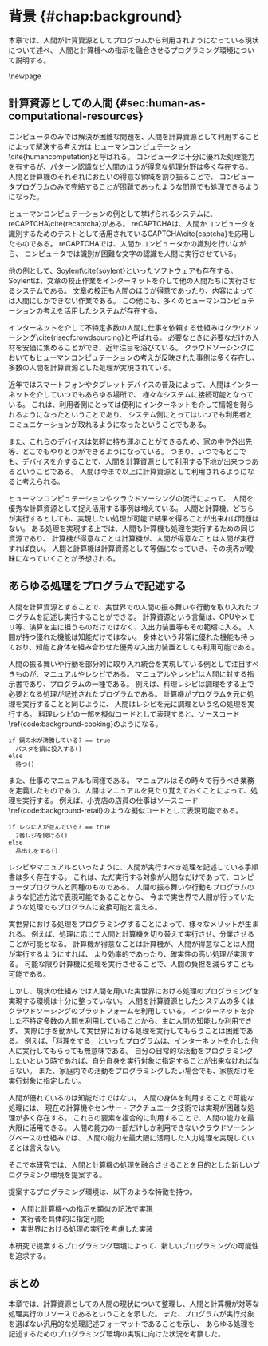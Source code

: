 # 背景 {#chap:background}

本章では、人間が計算資源としてプログラムから利用されようになっている現状について述べ、
人間と計算機への指示を融合させるプログラミング環境について説明する。

\newpage


<!--  


背景は状況説明

- 人間とコンピュータの共生
- 人と計算機のプログラムは似ている、ということを示す
- プログラムは実行者を選ばない、ということを示す
- プログラムは処理するフィールドを選ばない、ということを示す
- プログラムは汎用的な処理記述フォーマットである、ということを示す

- プログラムによって、フィールドを選ばずに、人と計算機への指示する手法を提案する

-->

<!-- ## プログラムと人 -->

<!-- SICPの序文とかから

- プログラムは処理手順が記述されたもの
- コンピュータプログラムは、コンピュータに実行してもらいたい処理を記述しておく手順書である。
- 一方で、人間にとってもプログラムというものは存在する。
- 例えば、マニュアルやレシピといったものだ。
- また、音楽の演奏会のプログラムなども、演奏会全体の一連の処理の流れを記述しておくものである。
- 両者を比べると、非常に類似している
- 画像で示す
- プログラムとは、実行したい処理を記述するものであり、その実行対象は選ばれない。
- コンピュータのほうが得意だからコンピュータにやらせているだけであって、人間がやっても良いのである。
-->

<!-- プログラムとは、コンピュータに実行させたい一連の処理手順を記述したものであり、
コンピュータはこのプログラムに記述された処理を解釈し、実行する。
プログラムの実行対象はコンピュータであるが、人が実行するプログラムも存在する。
マニュアルやレシピといった、人間にとっての手順書だ。
人間は手順書に書いてある内容に沿って行動し、目的を達成する。
例えば、何か料理を作りたいときなどは、料理のレシピを見ながら、そこに記述されている内容を自分で解釈し、実行する。

コンピュータにとってのプログラムと人にとってのプログラムには類似性がある。
双方ともに、実行する処理について記述されたものである。
例えば、料理のレシピをコンピュータプログラムのような記述するならば、図\ref{fig:background_cooking}のようになる。

\begin{figure}[htbp]
\begin{center}
\includegraphics[width=.4\linewidth,bb=0 0 281 98]{images/background_cooking.js.png}
\end{center}
\caption{料理レシピをコンピュータプログラム風に記述する}
\label{fig:background_cooking}
\end{figure}

また、小売店の店員マニュアルであれば、図\ref{fig:background_retail}のようになる

\begin{figure}[htbp]
\begin{center}
\includegraphics[width=.4\linewidth,bb=0 0 319 98]{images/background_retail.js.png}
\end{center}
\caption{料理レシピをコンピュータプログラム風に記述する}
\label{fig:background_retail}
\end{figure}

このように、人間にとっての処理もコンピュータにとっての処理も、類似の記法で記述することが可能である。
コンピュータプログラムのような処理の記述方法は、様々な処理を記述するフォーマットとして利用可能である。 -->

## 計算資源としての人間 {#sec:human-as-computational-resources}

<!-- プログラムの制御対象？ -->
<!-- 制御することとプログラムを実行するの違い -->
<!-- プログラムを実行するのはコンピュータ。人間は指示を受け取って返り値を返したいするだけ。 -->
<!-- ### 計算資源としての人 -->

<!--
- プログラムに書かれた処理を実行する対象はコンピュータだけではなくなっている
- コンピュータのみでは解決が困難な問題を、人間を計算資源として利用することで解決する手法はヒューマンコンピュテーションと呼ばれる。
- 人間はプログラムとって、コンピュータと同じ、処理を実行する対象にすぎないのである

- 前述の項目を考えると、プログラムの 領域は実世界にも広がっている。
- 人間によって実世界も操作できるならば、計算資源というよりも〇〇資源と言える。

(ついでに、入れるかわからないけど) スマホとかの流通で、人間は常にインターネットに繋がれる。
つまり、インターネットを介していつでもプログラムから参照可能になっている。
非常に計算資源としてもやりやすい。

-->

<!-- コンピュータのみでは実現が困難な処理を、人間を計算資源として組み込み利用することによって解決するという概念は
ヒューマンコンピュテーション\cite{humancomputation}と呼ばれる。
コンピュータは優れた処理能力を持つが、パターン認識能力など、人間のほうが得意な処理分野は多く存在する。
そういった分野において、人間と計算機が協調し、お互いの長所を活かしあったより良い環境を作り出す事ができる。 -->

コンピュータのみでは解決が困難な問題を、人間を計算資源として利用することによって解決する考え方は
ヒューマンコンピュテーション\cite{humancomputation}と呼ばれる。
コンピュータは十分に優れた処理能力を有するが、パターン認識など人間のほうが得意な処理分野は多く存在する。
人間と計算機のそれぞれにお互いの得意な領域を割り振ることで、
コンピュータプログラムのみで完結することが困難であったような問題でも処理できるようになった。

ヒューマンコンピュテーションの例として挙げられるシステムに、reCAPTCHA\cite{recaptcha}がある。
reCAPTCHAは、人間かコンピュータを識別するためのテストとして活用されているCAPTCHA\cite{captcha}を応用したものである。
reCAPTCHAでは、人間かコンピュータかの識別を行いながら、
コンピュータでは識別が困難な文字の認識を人間に実行させている。
<!-- reCAPTCHAを使うことで、人間は自分が人間であることを証明しながら、
コンピュータと協働して紙の本のデジタル化という作業を行なっている。 -->

他の例として、Soylent\cite{soylent}といったソフトウェアも存在する。
Soylentは、文章の校正作業をインターネットを介して他の人間たちに実行させるシステムである。
文章の校正も人間のほうが得意であったり、内容によっては人間にしかできない作業である。
この他にも、多くのヒューマンコンピュテーションの考えを活用したシステムが存在する。

インターネットを介して不特定多数の人間に仕事を依頼する仕組みはクラウドソーシング\cite{riseofcrowdsourcing}と呼ばれる。
必要なときに必要なだけの人材を安価に集めることができ、近年注目を浴びている。
クラウドソーシングにおいてもヒューマンコンピュテーションの考えが反映された事例は多く存在し、
多数の人間を計算資源とした処理が実現されている。
<!-- turkit, crowdforge, 大人数を利用した例が欲しい -->
<!-- どれくらいの人がヒューマンコンピュテーションされているのか、を示したい -->

近年ではスマートフォンやタブレットデバイスの普及によって、人間はインターネットを介していつでもあらゆる場所で、
様々なシステムに接続可能となっている。
これは、利用者側にとっては便利にインターネットを介して情報を得られるようになったということであり、
システム側にとってはいつでも利用者とコミュニケーションが取れるようになったということでもある。
<!--常に持ち運ばれることを想定したものであるため、これらのデバイスの普及は、いつでもどこでも人間を計算資源として利用する
下地が出来つつあるということを意味する。  -->
また、これらのデバイスは気軽に持ち運ぶことができるため、家の中や外出先等、どこでもやりとりができるようになっている。
つまり、いつでもどこでも、デバイスを介することで、人間を計算資源として利用する下地が出来つつあるということである。
人間は今まで以上に計算資源として利用されるようになると考えられる。

ヒューマンコンピュテーションやクラウドソーシングの流行によって、
人間を優秀な計算資源として捉え活用する事例は増えている。
人間と計算機、どちらが実行するとしても、実現したい処理が可能で結果を得ることが出来れば問題はない。
ある処理を実現する上では、人間も計算機も処理を実行するための同じ資源であり、
計算機が得意なことは計算機が、人間が得意なことは人間が実行すれば良い。
人間と計算機は計算資源として等価になっていき、その境界が曖昧になっていくことが予想される。

<!-- ## プログラムの制御領域 {#sec:are-of-program} -->

<!-- もっと、人と計算機が協調しあって処理を進めていくというモデルについて述べるべき -->

<!-- /\### 画面上から実世界へ -->

<!-- - プログラムで制御を記述できる領域は広がっている
- センサやアクチュエータが簡単に使える
- ログラマブルな建築やプログラムによって動的に構成を変える物質の研究もされている
- プログラムで制御しない空間というのはなくなっていくのでは -->
<!--
世界中にある様々なコンピュータやデバイスがインターネットに繋がり、プログラムによって制御されるようになってきている。
従来ではプログラミングといえば、その対象は計算機の中や画面の中の世界の制御のみにとどまりがちだったが、
近年では、Arduino\footnote{http://www.arduino.cc/}やRaspberryPi\footnote{http://www.raspberrypi.org/}等の登場によって、
誰でも簡単にセンサーやアクチュエータを扱えるようになっている。

実世界から情報を得たり、実世界を制御するためのプログラムは今では誰でも簡単に扱うことができる。
プログラムは実世界を含んだ広い領域の制御のために使われていくと考えられる。

マーク・ワイザーが提唱したユビキタスコンピューティング\cite{weiser1991computer}は、実世界環境にコンピュータを溶けこませ、
ユーザは意識することなくコンピュータによる支援を享受できるという概念だ。
ユビキタスコンピューティングのように、日常生活をコンピュータを用いて支援する仕組みについて研究は多くなされているが、
それらの仕組みの多くはプログラムによって制御される。
類似の概念としてはInternet of Things(以下、IoT)\cite{iot}といった考えも提唱されている。
あらゆるモノがインターネットに繋がり、情報をやりとりすることによって様々な恩恵を得ることができるというのが
IoTの基本的な考え方である。
IoTの考えに基づいて様々なモノが繋がれば、プログラムによる実世界の制御はさらに広がると予想される。

また、建築物の構成要素をプログラマブルにする試み\cite{squama}や、
プログラムによってその構成を動的に変化させるモジュールについての研究もなされている。
これらの研究が実用化されていけば、生活空間や物質の制御にもプログラムが利用される。

現在でもプログラムは様々な領域において制御を担っているが、
今後もプログラムが制御可能な領域は広がっていくと考えられる。 -->

<!-- 身の回りが将来的にほぼプログラムで制御された場合、人間というボトルネックが生まれる、という話をしたい -->

<!-- ## まとめの前のまとめみたいな？

  人間への指示とコンピュータへの指示を同じように書ければ、日常活動さえもプログラミングできる。
  つまり、何でもかんでもプログラムで記述するような社会が来るよ
  だが、現状において、自分自身とかをプログラムから呼び出せる仕組みがないよ
  せっかく身の回りがプログラマブルになってきてるのに、自分自身を組み込めなくては、人間という存在が
  様々なプログラムのボトルネックになりがち。
  これでは日常生活とかもプログラムできない。

-->

## あらゆる処理をプログラムで記述する

<!-- - プログラムは汎用処理記述フォーマットである
  - 画面上だろうと、実世界だろうと、あらゆる処理を記述し得る
- 実行リソースも何でも良いのでは
  - コンピュータだけにとらわれない
  - 人間さえも実行リソースである
  - 両者の境界はあいまいになっていくだろう
- 人間と計算機を実行リソースとして、あらゆる処理・手順・行動をプログラムとして記述できれば良い
  - そもそも人間と計算機は得意分野が違い話
    - 人間は汎用的で好意的解釈可能な入出力装置
    - 計算機は...?
  - 協調し合えば良い
  - なんか理由つける
- しかし、現状では部分的にしか実現できていない
  - 例えば、人間が実世界で行っている処理
    - 料理をする、とか
    - 仕事したり
  - 日常の活動の中にもコンピュータのほうが得意なことは多くある
  - プログラムから人間をリソースとして利用する手法は、クラウドソーシングに限られる
    - 知的労働しかできない
    - その場にいけるわけではない
    - そもそもインターネットを介した不特定の人間に任せられない処理がある -->

<!-- 第\ref{sec:human-as-computational-resources}節から、プログラムにおいて人間と計算機は
同じ計算資源として振る舞うようになっていくと考えられる。
また、第\ref{sec:area-of-program}節のように、プログラムが制御を担う領域は今後も広がっていくことが予想される。
プログラムによって実世界の要素を制御することは日常的になっていくことは確実である。 -->

人間を計算資源とすることで、実世界での人間の振る舞いや行動を取り入れたプログラムを記述し実行することができる。
計算資源という言葉は、CPUやメモリ等、演算を主に担うものだけではなく、入出力装置等もその範疇に入る。
人間が持つ優れた機能は知能だけではない。
身体という非常に優れた機能も持っており、知能と身体を組み合わせた優秀な入出力装置としても利用可能である。

人間の振る舞いや行動を部分的に取り入れ統合を実現している例として注目すべきものが、マニュアルやレシピである。
マニュアルやレシピは人間に対する指示書であり、プログラムの一種である。
例えば、料理レシピは調理をする上で必要となる処理が記述されたプログラムである。
計算機がプログラムを元に処理を実行することと同じように、
人間はレシピを元に調理という名の処理を実行する。
料理レシピの一部を擬似コードとして表現すると、ソースコード\ref{code:background-cooking}のようになる。

``` {#code:background-cooking caption=料理レシピの一部を擬似コードで表す}
if 鍋の水が沸騰している? == true
  パスタを鍋に投入する()
else
  待つ()
```

また、仕事のマニュアルも同様である。
マニュアルはその時々で行うべき業務を定義したものであり、人間はマニュアルを見たり覚えておくことによって、処理を実行する。
例えば、小売店の店員の仕事はソースコード\ref{code:background-retail}のような擬似コードとして表現可能である。

``` {#code:background-retail caption=小売店の店員の挙動の一部を擬似コードで表す}
if レジに人が並んでいる? == true
  2番レジを開ける()
else
  品出しをする()
```

レシピやマニュアルといったように、人間が実行すべき処理を記述している手順書は多く存在する。
これは、ただ実行する対象が人間なだけであって、コンピュータプログラムと同種のものである。
人間の振る舞いや行動もプログラムのような記述方法で表現可能であることから、
今まで実世界で人間が行っていたような処理でもプログラムに変換可能と言える。

実世界における処理をプログラミングすることによって、様々なメリットが生まれる。
例えば、処理に応じて人間と計算機を切り替えて実行させ、分業させることが可能となる。
計算機が得意なことは計算機が、人間が得意なことは人間が実行するようにすれば、
より効率的であったり、確実性の高い処理が実現する。
可能な限り計算機に処理を実行させることで、人間の負担を減らすことも可能である。

<!-- 具体的に嬉しい話を入れたい -->

しかし、現状の仕組みでは人間を用いた実世界における処理のプログラミングを実現する環境は十分に整っていない。
人間を計算資源としたシステムの多くはクラウドソーシングのプラットフォームを利用している。
インターネットを介した不特定多数の人間を利用していることから、主に人間の知能しか利用できず、
実際に手を動かして実世界における処理を実行してもらうことは困難である。
例えば、「料理をする」といったプログラムは、インターネットを介した他人に実行してもらっても無意味である。
自分の日常的な活動をプログラミングしたいという時であれば、自分自身を実行対象に指定することが出来なければならない。
また、家庭内での活動をプログラミングしたい場合でも、家族だけを実行対象に指定したい。

人間が優れているのは知能だけではない。
人間の身体を利用することで可能な処理には、
現在の計算機やセンサー・アクチュエータ技術では実現が困難な処理が多く存在する。
これらの要素を複合的に利用することで、人間の能力を最大限に活用できる。
人間の能力の一部だけしか利用できないクラウドソーシングベースの仕組みでは、
人間の能力を最大限に活用した人力処理を実現しているとは言えない。

そこで本研究では、人間と計算機の処理を融合させることを目的とした新しいプログラミング環境を提案する。
<!-- このプログラミング環境によって、人間にしかできないこと -->

提案するプログラミング環境は、以下のような特徴を持つ。

- 人間と計算機への指示を類似の記法で実現
- 実行者を具体的に指定可能
- 実世界における処理の実行を考慮した実装

本研究で提案するプログラミング環境によって、新しいプログラミングの可能性を追求する。

## まとめ

本章では、計算資源としての人間の現状について整理し、人間と計算機が対等な処理実行のリソースであるということを示した。
また、プログラムが実行対象を選ばない汎用的な処理記述フォーマットであることを示し、
あらゆる処理を記述するためのプログラミング環境の実現に向けた状況を考察した。
